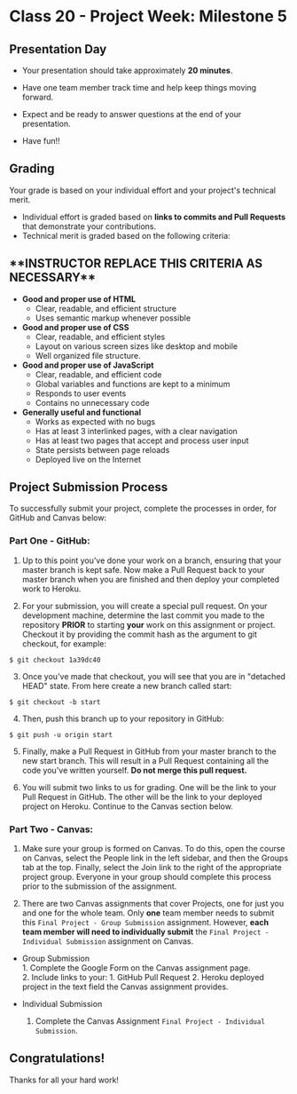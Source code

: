 # Class 20 -  Project Week: Milestone 5
## Presentation Day

* Your presentation should take approximately **20 minutes**.

* Have one team member track time and help keep things moving forward.

* Expect and be ready to answer questions at the end of your presentation.

* Have fun!!

## Grading
Your grade is based on your individual effort and your project's technical merit.
* Individual effort is graded based on **links to commits and Pull Requests** that demonstrate your contributions.
* Technical merit is graded based on the following criteria:

<h2>**INSTRUCTOR REPLACE THIS CRITERIA AS NECESSARY**</h2>

 * **Good and proper use of HTML**
   * Clear, readable, and efficient structure
    * Uses semantic markup whenever possible
 * **Good and proper use of CSS**
    * Clear, readable, and efficient styles
    * Layout on various screen sizes like desktop and mobile
    * Well organized file structure.
 * **Good and proper use of JavaScript**
    * Clear, readable, and efficient code
    * Global variables and functions are kept to a minimum
    * Responds to user events
    * Contains no unnecessary code
 * **Generally useful and functional**
    * Works as expected with no bugs
    * Has at least 3 interlinked pages, with a clear navigation
    * Has at least two pages that accept and process user input
    * State persists between page reloads
    * Deployed live on the Internet

## Project Submission Process

To successfully submit your project, complete the processes in order, for GitHub and Canvas below:

### Part One - GitHub:

1. Up to this point you’ve done your work on a branch, ensuring that your master branch is kept safe. Now make a Pull Request back to your master branch when you are finished and then deploy your completed work to Heroku.

2. For your submission, you will create a special pull request. On your development machine, determine the last commit you made to the repository **PRIOR** to starting **your** work on this assignment or project. Checkout it by providing the commit hash as the argument to git checkout, for example:

 `$ git checkout 1a39dc40`

3. Once you've made that checkout, you will see that you are in "detached HEAD" state. From here create a new branch called start:

 `$ git checkout -b start`

4. Then, push this branch up to your repository in GitHub:

 `$ git push -u origin start`

5. Finally, make a Pull Request in GitHub from your master branch to the new start branch. This will result in a Pull Request containing all the code you've written yourself. **Do not merge this pull request.**

6. You will submit two links to us for grading. One will be the link to your Pull Request in GitHub. The other will be the link to your deployed project on Heroku. Continue to the Canvas section below.

### Part Two - Canvas:

1. Make sure your group is formed on Canvas. To do this, open the course on Canvas, select the People link in the left sidebar, and then the Groups tab at the top. Finally, select the Join link to the right of the appropriate project group. Everyone in your group should complete this process prior to the submission of the assignment.

1. There are two Canvas assignments that cover Projects, one for just you and one for the whole team. Only **one** team member needs to submit this `Final Project - Group Submission` assignment. However, **each team member will need to individually submit** the `Final Project - Individual Submission` assignment on Canvas.  
 - Group Submission  
        1. Complete the Google Form on the Canvas assignment page.  
        2. Include links to your:
            1. GitHub Pull Request
            2. Heroku deployed project in the text field the Canvas assignment provides.

 - Individual Submission  
    1. Complete the Canvas Assignment `Final Project - Individual Submission`.

## Congratulations!
Thanks for all your hard work!
